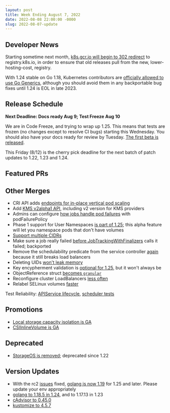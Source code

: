 ```yaml
---
layout: post
title: Week Ending August 7, 2022
date: 2022-08-08 22:00:00 -0000
slug: 2022-08-07-update
---
```


## Developer News

Starting sometime next month, [k8s.gcr.io will begin to 302 redirect](https://groups.google.com/a/kubernetes.io/g/dev/c/RArAjOlgLZ8) to registry.k8s.io, in order to ensure that old releases pull from the new, lower-hosting-cost, registry.

With 1.24 stable on Go 1.18, Kubernetes contributors are [officially allowed to use Go Generics](https://github.com/kubernetes/community/blob/master/sig-architecture/generics.md), although you should avoid them in any backportable bug fixes until 1.24 is EOL in late 2023.

## Release Schedule

**Next Deadline: Docs ready Aug 9; Test Freeze Aug 10**

We are in Code Freeze, and trying to wrap up 1.25.  This means that tests are frozen (no changes except to resolve CI bugs) starting this Wednesday.  You should also have your docs ready for review by Tuesday.  [The first beta is released](https://github.com/kubernetes/kubernetes/blob/master/CHANGELOG/CHANGELOG-1.25.md).

This Friday (8/12) is the cherry pick deadline for the next batch of patch updates to 1.22, 1.23 and 1.24.

## Featured PRs


## Other Merges

* CRI API adds [endpoints for in-place vertical pod scaling](https://github.com/kubernetes/kubernetes/pull/111645)
* Add [KMS v2alpha1 API](https://github.com/kubernetes/kubernetes/pull/111126), including v2 version for KMS providers
* Admins can configure [how jobs handle pod failures](https://github.com/kubernetes/kubernetes/pull/111113) with podFailurePolicy
* Phase 1 support for User Namespaces [is part of 1.25](https://github.com/kubernetes/kubernetes/pull/111090); this alpha feature will let you namespace pods that don't have volumes
* [Support multiple CIDRs](https://github.com/kubernetes/kubernetes/pull/109090)
* Make sure a job really failed [before JobTrackingWithFinalizers](https://github.com/kubernetes/kubernetes/pull/111646) calls it failed; backported
* Remove the schedulability predicate from the service controller [again](https://github.com/kubernetes/kubernetes/pull/111691) because it still breaks load balancers
* Deleting UIDs [won't leak memory](https://github.com/kubernetes/kubernetes/pull/111721)
* Key encypherment validation is [optional for 1.25](https://github.com/kubernetes/kubernetes/pull/111061), but it won't always be
* ObjectReference struct [becomes `granular`](https://github.com/kubernetes/kubernetes/pull/110495)
* Reconfigure cluster LoadBalancers [less often](https://github.com/kubernetes/kubernetes/pull/109706)
* Relabel SELinux volumes [faster](https://github.com/kubernetes/kubernetes/pull/108692)

Test Reliability: [APIService lifecycle](https://github.com/kubernetes/kubernetes/pull/111675), [scheduler tests](https://github.com/kubernetes/kubernetes/pull/110182)

## Promotions

* [Local storage capacity isolation is GA](https://github.com/kubernetes/kubernetes/pull/111513)
* [CSIInlineVolume is GA](https://github.com/kubernetes/kubernetes/pull/111258)

## Deprecated

* [StorageOS is removed](https://github.com/kubernetes/kubernetes/pull/111620); deprecated since 1.22

## Version Updates

* With the rc2 [issues](https://github.com/kubernetes/kubernetes/pull/111677) fixed, [golang is now 1.19](https://github.com/kubernetes/kubernetes/pull/111678) for 1.25 and later.  Please update your env appropriately
* [golang to 1.18.5 in 1.24](https://github.com/kubernetes/release/issues/2625), and to 1.17.13 in 1.23
* [cAdvisor to 0.45.0](https://github.com/kubernetes/kubernetes/pull/111647)
* [kustomize to 4.5.7](https://github.com/kubernetes/kubernetes/pull/111606)

